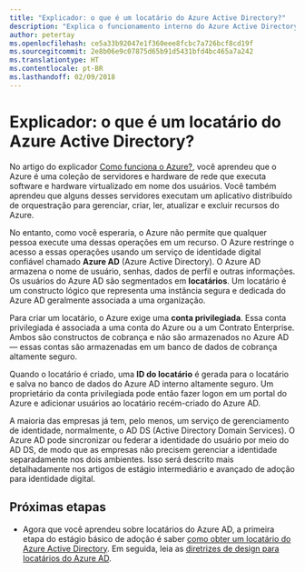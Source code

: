 ```yaml
---
title: "Explicador: o que é um locatário do Azure Active Directory?"
description: "Explica o funcionamento interno do Azure Active Directory para fornecer IDaaS (identidade como serviço) no Azure"
author: petertay
ms.openlocfilehash: ce5a33b92047e1f360eee8fcbc7a726bcf8cd19f
ms.sourcegitcommit: 2e8b06e9c07875d65b91d5431bfd4bc465a7a242
ms.translationtype: HT
ms.contentlocale: pt-BR
ms.lasthandoff: 02/09/2018
---
```

# <a name="explainer-what-is-an-azure-active-directory-tenant"></a>Explicador: o que é um locatário do Azure Active Directory?

No artigo do explicador [Como funciona o Azure?](azure-explainer.md), você aprendeu que o Azure é uma coleção de servidores e hardware de rede que executa software e hardware virtualizado em nome dos usuários. Você também aprendeu que alguns desses servidores executam um aplicativo distribuído de orquestração para gerenciar, criar, ler, atualizar e excluir recursos do Azure.

No entanto, como você esperaria, o Azure não permite que qualquer pessoa execute uma dessas operações em um recurso. O Azure restringe o acesso a essas operações usando um serviço de identidade digital confiável chamado **Azure AD** (Azure Active Directory). O Azure AD armazena o nome de usuário, senhas, dados de perfil e outras informações. Os usuários do Azure AD são segmentados em **locatários**. Um locatário é um constructo lógico que representa uma instância segura e dedicada do Azure AD geralmente associada a uma organização.

Para criar um locatário, o Azure exige uma **conta privilegiada**. Essa conta privilegiada é associada a uma conta do Azure ou a um Contrato Enterprise. Ambos são constructos de cobrança e não são armazenados no Azure AD &mdash; essas contas são armazenadas em um banco de dados de cobrança altamente seguro. 

Quando o locatário é criado, uma **ID do locatário** é gerada para o locatário e salva no banco de dados do Azure AD interno altamente seguro. Um proprietário da conta privilegiada pode então fazer logon em um portal do Azure e adicionar usuários ao locatário recém-criado do Azure AD. 

A maioria das empresas já tem, pelo menos, um serviço de gerenciamento de identidade, normalmente, o AD DS (Active Directory Domain Services). O Azure AD pode sincronizar ou federar a identidade do usuário por meio do AD DS, de modo que as empresas não precisem gerenciar a identidade separadamente nos dois ambientes. Isso será descrito mais detalhadamente nos artigos de estágio intermediário e avançado de adoção para identidade digital.

## <a name="next-steps"></a>Próximas etapas

* Agora que você aprendeu sobre locatários do Azure AD, a primeira etapa do estágio básico de adoção é saber [como obter um locatário do Azure Active Directory][how-to-get-aad-tenant]. Em seguida, leia as [diretrizes de design para locatários do Azure AD](tenant.md).

<!-- Links -->
[how-to-get-aad-tenant]: /azure/active-directory/develop/active-directory-howto-tenant?toc=/azure/architecture/cloud-adoption-guide/toc.json